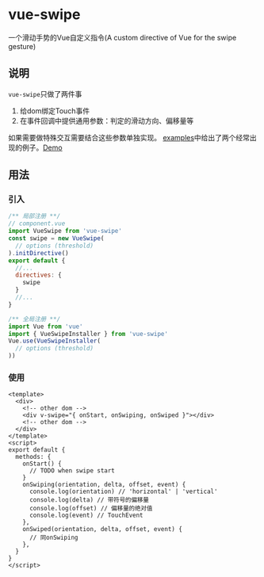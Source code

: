 # vue-swipe
一个滑动手势的Vue自定义指令(A custom directive of Vue for the swipe gesture)
## 说明
`vue-swipe`只做了两件事
1. 给dom绑定Touch事件
2. 在事件回调中提供通用参数：判定的滑动方向、偏移量等

如果需要做特殊交互需要结合这些参数单独实现。
[examples](https://github.com/terryz95/vue-swipe/tree/main/examples)中给出了两个经常出现的例子。[Demo](https://terryz95.github.io/vue-swipe/)
## 用法
### 引入
```javascript
/** 局部注册 **/
// component.vue
import VueSwipe from 'vue-swipe'
const swipe = new VueSwipe(
  // options (threshold)
).initDirective()
export default {
  //...
  directives: {
    swipe
  }
  //...
}

/** 全局注册 **/
import Vue from 'vue'
import { VueSwipeInstaller } from 'vue-swipe'
Vue.use(VueSwipeInstaller(
  // options (threshold)
))
```
### 使用
```vue
<template>
  <div>
    <!-- other dom -->
    <div v-swipe="{ onStart, onSwiping, onSwiped }"></div>
    <!-- other dom -->
  </div>
</template>
<script>
export default {
  methods: {
    onStart() {
      // TODO when swipe start
    }
    onSwiping(orientation, delta, offset, event) {
      console.log(orientation) // 'horizontal' | 'vertical'
      console.log(delta) // 带符号的偏移量
      console.log(offset) // 偏移量的绝对值
      console.log(event) // TouchEvent
    },
    onSwiped(orientation, delta, offset, event) {
      // 同onSwiping
    },
  }
}
</script>
```
